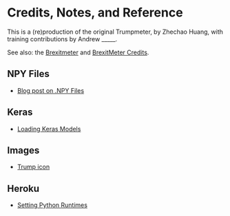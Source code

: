 # Credits, Notes, and Reference

This is a (re)production of the original Trumpmeter, by Zhechao Huang, with training contributions by Andrew _____.

See also: the [Brexitmeter](https://github.com/zaman-lab/brexitmeter-py) and [BrexitMeter Credits](https://github.com/zaman-lab/brexitmeter-py/blob/master/CREDITS.md).

## NPY Files

  + [Blog post on .NPY Files](https://towardsdatascience.com/why-you-should-start-using-npy-file-more-often-df2a13cc0161)

## Keras

  + [Loading Keras Models](https://stackoverflow.com/questions/35074549/how-to-load-a-model-from-an-hdf5-file-in-keras)

## Images

  + [Trump icon](https://icon-library.net/icon/donald-trump-icon-13.html)

## Heroku

  + [Setting Python Runtimes](https://devcenter.heroku.com/articles/python-runtimes)
